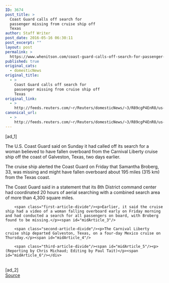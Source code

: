 ```yaml
---
ID: 3674
post_title: >
  Coast Guard calls off search for
  passenger missing from cruise ship off
  Texas
author: Staff Writer
post_date: 2016-05-16 06:30:11
post_excerpt: ""
layout: post
permalink: >
  https://www.whenitson.com/coast-guard-calls-off-search-for-passenger-missing-from-cruise-ship-off-texas/
published: true
original_cats:
  - domesticNews
original_title:
  - >
    Coast Guard calls off search for
    passenger missing from cruise ship off
    Texas
original_link:
  - >
    http://feeds.reuters.com/~r/Reuters/domesticNews/~3/R89cgP4EnR8/us-texas-cruise-idUSKCN0Y70EL
canonical_url:
  - >
    http://feeds.reuters.com/~r/Reuters/domesticNews/~3/R89cgP4EnR8/us-texas-cruise-idUSKCN0Y70EL
---
```

 [ad_1]
<br><div id="articleText">
<span id="midArticle_start"/>

<span class="focusParagraph" readability="6"><p><span class="articleLocatio&lt;/span&gt;n">The U.S. Coast Guard said on Sunday it had called off its search for a woman believed to have fallen overboard from the Carnival Liberty cruise ship off the coast of Galveston, Texas, two days earlier.</span></p></span><span id="midArticle_0"/><p>The cruise ship alerted the Coast Guard on Friday that Samantha Broberg, 33, was missing and might have fallen overboard about 195 miles (315 km) from the Texas coast.</p><span id="midArticle_1"/><p>The Coast Guard said in a statement that its 8th District command center had coordinated 20 hours of aerial searching with a combined search area of more than 4,300 square miles.</p><span id="midArticle_2"/>
        
        <span class="first-article-divide"/><p>Earlier, it said the cruise ship had a video of a woman falling overboard early on Friday morning and had conducted a search for all passengers on board, with Broberg found to be missing.</p><span id="midArticle_3"/>
        
        <span class="second-article-divide"/><p>The Carnival Liberty cruise ship departed Galveston, Texas, on a four-day Mexico cruise on Thursday.</p><span id="midArticle_4"/>
        
        <span class="third-article-divide"/><span id="midArticle_5"/><p> (Reporting by Chris Michaud; Editing by Paul Tait)</p><span id="midArticle_6"/></div>
<br>[ad_2]
<br><a href="http://feeds.reuters.com/~r/Reuters/domesticNews/~3/R89cgP4EnR8/us-texas-cruise-idUSKCN0Y70EL">Source </a>